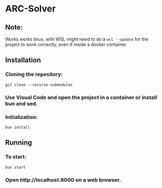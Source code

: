 # ARC-Solver

## Note:
Works works linux, with WSL might need to do a `wsl --update` for the project to work correctly, even if inside a docker container.

## Installation
### Cloning the repesitory:
`git clone --recurse-submodules`
### Use Visual Code and open the project in a container or install bun and sed.
### Initialization:
`bun install`

## Running
### To start:
`bun start`
### Open http://localhost:8000 on a web browser.